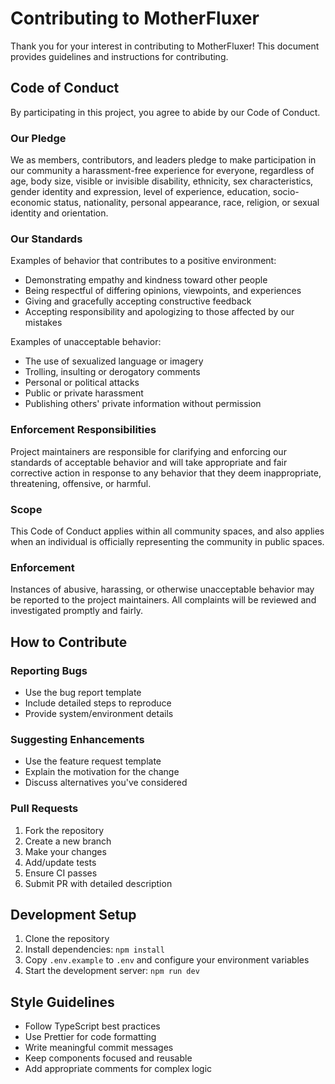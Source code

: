 # Contributing to MotherFluxer

Thank you for your interest in contributing to MotherFluxer! This document provides guidelines and instructions for contributing.

## Code of Conduct

By participating in this project, you agree to abide by our Code of Conduct.

### Our Pledge
We as members, contributors, and leaders pledge to make participation in our community a harassment-free experience for everyone, regardless of age, body size, visible or invisible disability, ethnicity, sex characteristics, gender identity and expression, level of experience, education, socio-economic status, nationality, personal appearance, race, religion, or sexual identity and orientation.

### Our Standards
Examples of behavior that contributes to a positive environment:
- Demonstrating empathy and kindness toward other people
- Being respectful of differing opinions, viewpoints, and experiences
- Giving and gracefully accepting constructive feedback
- Accepting responsibility and apologizing to those affected by our mistakes

Examples of unacceptable behavior:
- The use of sexualized language or imagery
- Trolling, insulting or derogatory comments
- Personal or political attacks
- Public or private harassment
- Publishing others' private information without permission

### Enforcement Responsibilities
Project maintainers are responsible for clarifying and enforcing our standards of acceptable behavior and will take appropriate and fair corrective action in response to any behavior that they deem inappropriate, threatening, offensive, or harmful.

### Scope
This Code of Conduct applies within all community spaces, and also applies when an individual is officially representing the community in public spaces.

### Enforcement
Instances of abusive, harassing, or otherwise unacceptable behavior may be reported to the project maintainers. All complaints will be reviewed and investigated promptly and fairly.

## How to Contribute

### Reporting Bugs
- Use the bug report template
- Include detailed steps to reproduce
- Provide system/environment details

### Suggesting Enhancements
- Use the feature request template
- Explain the motivation for the change
- Discuss alternatives you've considered

### Pull Requests
1. Fork the repository
2. Create a new branch
3. Make your changes
4. Add/update tests
5. Ensure CI passes
6. Submit PR with detailed description

## Development Setup

1. Clone the repository
2. Install dependencies: `npm install`
3. Copy `.env.example` to `.env` and configure your environment variables
4. Start the development server: `npm run dev`

## Style Guidelines

- Follow TypeScript best practices
- Use Prettier for code formatting
- Write meaningful commit messages
- Keep components focused and reusable
- Add appropriate comments for complex logic
